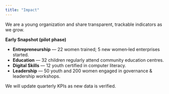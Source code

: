 ```yaml
---
title: "Impact"
---
```


We are a young organization and share transparent, trackable indicators as we grow. 

**Early Snapshot (pilot phase)**
- **Entrepreneurship** — 22 women trained; 5 new women‑led enterprises started.  
- **Education** — 32 children regularly attend community education centres.  
- **Digital Skills** — 12 youth certified in computer literacy.  
- **Leadership** — 50 youth and 200 women engaged in governance & leadership workshops.

We will update quarterly KPIs as new data is verified.
